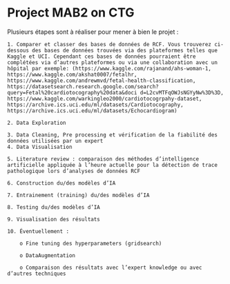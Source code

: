 # Project MAB2 on CTG

Plusieurs étapes sont à réaliser pour mener à bien le projet :

	1. Comparer et classer des bases de données de RCF. Vous trouverez ci-dessous des bases de données trouvées via des plateformes telles que Kaggle et UCI. Cependant ces bases de données pourraient être complétées via d’autres plateformes ou via une collaboration avec un hôpital par exemple: (https://www.kaggle.com/rajanand/ahs-woman-1, https://www.kaggle.com/akshat0007/fetalhr, https://www.kaggle.com/andrewmvd/fetal-health-classification, https://datasetsearch.research.google.com/search?query=Fetal%20cardiotocography%20data&doci d=L2cvMTFqOWJsNGYyNw%3D%3D, https://www.kaggle.com/warkingleo2000/cardiotocogrpahy-dataset, https://archive.ics.uci.edu/ml/datasets/Cardiotocography, https://archive.ics.uci.edu/ml/datasets/Echocardiogram)

	2. Data Exploration

	3. Data Cleaning, Pre processing et vérification de la fiabilité des données utilisées par un expert
	4. Data Visualisation

	5. Literature review : comparaison des méthodes d’intelligence artificielle appliquée à l’heure actuelle pour la détection de trace pathologique lors d’analyses de données RCF

	6. Construction du/des modèles d’IA

	7. Entrainement (training) du/des modèles d’IA

	8. Testing du/des modèles d’IA

	9. Visualisation des résultats

	10. Éventuellement :     
  
		o Fine tuning des hyperparameters (gridsearch)

		o DataAugmentation

		o Comparaison des résultats avec l’expert knowledge ou avec d’autres techniques


